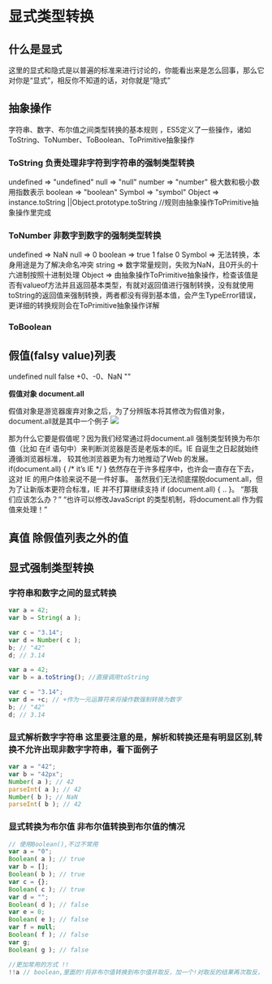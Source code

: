 # 显式类型转换
## 什么是显式
这里的显式和隐式是以普遍的标准来进行讨论的，你能看出来是怎么回事，那么它对你是“显式”，相反你不知道的话，对你就是“隐式”

## 抽象操作 
字符串、数字、布尔值之间类型转换的基本规则 ，ES5定义了一些操作，诸如ToString、ToNumber、ToBoolean、ToPrimitive抽象操作

### ToString 负责处理非字符到字符串的强制类型转换

undefined => "undefined"
null => "null"
number => "number"  极大数和极小数用指数表示
boolean => "boolean"
Symbol => "symbol"
Object => instance.toString ||Object.prototype.toString //规则由抽象操作ToPrimitive抽象操作里完成  

### ToNumber 非数字到数字的强制类型转换

undefined => NaN
null => 0
boolean => true 1 false 0
Symbol => 无法转换，本身用途是为了解决命名冲突
string => 数字常量规则，失败为NaN，且0开头的十六进制按照十进制处理
Object => 由抽象操作ToPrimitive抽象操作，检查该值是否有valueof方法并且返回基本类型，有就对返回值进行强制转换，没有就使用toString的返回值来强制转换，两者都没有得到基本值，会产生TypeError错误，更详细的转换规则会在ToPrimitive抽象操作详解

### ToBoolean

## 假值(falsy value)列表

undefined
null
false
+0、-0、NaN
""

**假值对象 document.all**

假值对象是游览器废弃对象之后，为了分辨版本将其修改为假值对象，document.all就是其中一个例子
![](https://img2018.cnblogs.com/blog/1361028/201903/1361028-20190320100042359-1445921439.png)

那为什么它要是假值呢？因为我们经常通过将document.all 强制类型转换为布尔值（比如
在if 语句中）来判断浏览器是否是老版本的IE。IE 自诞生之日起就始终遵循浏览器标准，
较其他浏览器更为有力地推动了Web 的发展。
if(document.all) { /* it’s IE */ } 依然存在于许多程序中，也许会一直存在下去，这对
IE 的用户体验来说不是一件好事。
虽然我们无法彻底摆脱document.all，但为了让新版本更符合标准，IE 并不打算继续支持
if (document.all) { .. }。
“那我们应该怎么办？”
“也许可以修改JavaScript 的类型机制，将document.all 作为假值来处理！”

## 真值 除假值列表之外的值

## 显式强制类型转换

### 字符串和数字之间的显式转换
```js
var a = 42;
var b = String( a );

var c = "3.14";
var d = Number( c );
b; // "42"
d; // 3.14

var a = 42;
var b = a.toString(); //直接调用toString

var c = "3.14";
var d = +c; // +作为一元运算符来将操作数强制转换为数字
b; // "42"
d; // 3.14
```
###  显式解析数字字符串 这里要注意的是，解析和转换还是有明显区别,转换不允许出现非数字字符串，看下面例子
```js
var a = "42";
var b = "42px";
Number( a ); // 42
parseInt( a ); // 42
Number( b ); // NaN
parseInt( b ); // 42
```
     
### 显式转换为布尔值 非布尔值转换到布尔值的情况
```js
// 使用Boolean(),不过不常用
var a = "0";
Boolean( a ); // true
var b = [];
Boolean( b ); // true
var c = {};
Boolean( c ); // true
var d = "";
Boolean( d ); // false
var e = 0;
Boolean( e ); // false
var f = null;
Boolean( f ); // false
var g;
Boolean( g ); // false

//更加常用的方式 !!
!!a // boolean,里面的!将非布尔值转换到布尔值并取反，加一个!对取反的结果再次取反，得到原本的布尔值
```